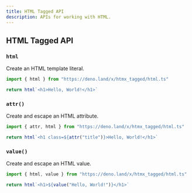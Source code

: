 ```yaml
---
title: HTML Tagged API
description: APIs for working with HTML.
---
```


## HTML Tagged API

### `html`

Create an HTML template literal.

```typescript
import { html } from "https://deno.land/x/htmx_tagged/html.ts"

return html`<h1>Hello, World!</h1>`
```

### `attr()`

Create and escape an HTML attribute.

```typescript
import { attr, html } from "https://deno.land/x/htmx_tagged/html.ts"

return html`<h1 class=${attr("title")}>Hello, World!</h1>`
```

### `value()`

Create and escape an HTML value.

```typescript
import { html, value } from "https://deno.land/x/htmx_tagged/html.ts"

return html`<h1>${value("Hello, World!")}</h1>`
```

